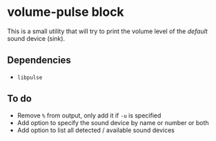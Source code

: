 # volume-pulse block

This is a small utility that will try to print the volume level of the _default_ sound device (sink).

## Dependencies

- `libpulse`

## To do

- Remove `%` from output, only add it if `-u` is specified
- Add option to specify the sound device by name or number or both
- Add option to list all detected / available sound devices
